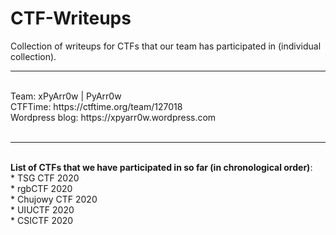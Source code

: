 # CTF-Writeups
Collection of writeups for CTFs that our team has participated in (individual collection).
<br />
<hr>
<br />
Team: xPyArr0w | PyArr0w <br />
CTFTime: https://ctftime.org/team/127018 <br />
Wordpress blog: https://xpyarr0w.wordpress.com <br />
<br />
<hr>
<br />
<strong>List of CTFs that we have participated in so far (in chronological order)</strong>:<br />
      * TSG CTF 2020 <br />
      * rgbCTF 2020 <br />
      * Chujowy CTF 2020 <br />
      * UIUCTF 2020 <br />
      * CSICTF 2020 <br />
